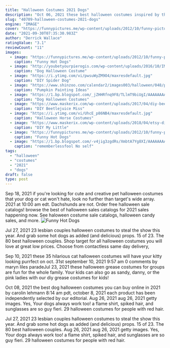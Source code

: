 ```yaml
---
title: "Halloween Costumes 2021 Dogs"
description: "Oct 06, 2021 these best halloween costumes inspired by the year's hottest movies, tv shows, video games, and cultural trends are fun for the whole family."
slug: "40709-halloween-costumes-2021-dogs"
engine: "IMAGE"
cover: "https://funnypictures.me/wp-content/uploads/2012/10/funny-pictures-Real-Hot-Dogs-4.jpg"
date: "2021-09-30T07:35:30.983Z"
author: "Derrick Wallace"
ratingValue: "3.1"
reviewCount: "11"
images:
  - image: "https://funnypictures.me/wp-content/uploads/2012/10/funny-pictures-Real-Hot-Dogs-4.jpg"
    caption: "Funny Hot Dogs"
  - image: "http://youbetyourpierogis.com/wp-content/uploads/2016/10/IMG_13062-768x1047.jpg"
    caption: "Dog Halloween Costume"
  - image: "https://i.ytimg.com/vi/pwsuWyZM9O4/maxresdefault.jpg"
    caption: "DIY Spider Dog"
  - image: "https://www.shinzoo.com/calendar2/images003/halloween/048/pumpkin-painting-ideas-17.png"
    caption: "Pumpkin Painting Ideas"
  - image: "https://1.bp.blogspot.com/_jZHHRfnq9F8/TLlmT9biUgI/AAAAAAAAL2Y/RkVK8AFtCoY/s1600/RED_DEVIL_Dog+Halloween+Costumes.jpg"
    caption: "Dog Halloween Costumes"
  - image: "https://www.maskerix.com/wp-content/uploads/2017/04/diy-beetlejuice-miss-argentina-halloween-costume-idea.jpg"
    caption: "DIY Beetlejuice Miss"
  - image: "https://i.ytimg.com/vi/UhcE_p86NB4/maxresdefault.jpg"
    caption: "Halloween Horse Costumes"
  - image: "https://www.maskerix.com/wp-content/uploads/2018/04/etsy-diy-my-little-pony-rainbow-dash-halloween-costume-idea.jpg"
    caption: "DIY My Little"
  - image: "https://funnypictures.me/wp-content/uploads/2012/10/funny-pictures-Real-Hot-Dogs-3.jpg"
    caption: "Funny Hot Dogs"
  - image: "https://1.bp.blogspot.com/-v4jig3zgdRs/XmbtA7Yg8XI/AAAAAAAAekw/3Oyz_XcadBwQXWKLn9u3y9grV7WJAjf9gCLcBGAsYHQ/s1600/Untitled1355.png"
    caption: "rememberlessfool No self"
tags:
  - "halloween"
  - "costumes"
  - "2021"
  - "dogs"
draft: false
type: post
---
```


Sep 18, 2021 if you're looking for cute and creative pet halloween costumes that your dog or cat won't hate, look no further than target's wide array.  2021 at 10:00 am edt. Dachshunds are not. Order free halloween sale catalogs! browse the best of halloween sales catalogs for 2021 sales happening now. See haloween costume sale catalogs, halloween candy sales, and more.
![Funny Hot Dogs](https://funnypictures.me/wp-content/uploads/2012/10/funny-pictures-Real-Hot-Dogs-3.jpg "Funny Hot Dogs")

Jul 27, 2021 23 lesbian couples halloween costumes to steal the show this year.  And grab some hot dogs as added (and delicious) props. 15 of 23. The 80 best halloween couples. Shop target for all halloween costumes you will love at great low prices. Choose from contactless same day delivery,
<!--inArticleAds-->

<!--galleryOne-->

Sep 10, 2021 these 35 hilarious cat halloween costumes will have your kitty looking purrfect on oct. 31st september 10, 2021  9:57 am  0 comments by maryn liles paradeJul 23, 2021 these halloween grease costumes for groups are fun for the whole family. Your kids can also go as sandy, danny, or the pink ladies with our diy grease costumes for kids!
<!--inArticleAds-->

<!--galleryTwo-->

Oct 08, 2021 the best dog halloween costumes you can buy online in 2021 by carolin lehmann 8:14 am pdt, october 8, 2021 each product has been independently selected by our editorial. Aug 26, 2021 aug 26, 2021 getty images. Yes,  Your dogs always work too! a flame shirt, spiked hair, and sunglasses are so guy fieri. 29 halloween costumes for people with red hair.
<!--galleryThree-->

Jul 27, 2021 23 lesbian couples halloween costumes to steal the show this year.  And grab some hot dogs as added (and delicious) props. 15 of 23. The 80 best halloween couples. Aug 26, 2021 aug 26, 2021 getty images. Yes,  Your dogs always work too! a flame shirt, spiked hair, and sunglasses are so guy fieri. 29 halloween costumes for people with red hair.